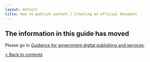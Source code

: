 ```yaml
---
layout: default
title: How to publish content / Creating an official document
---
```


## The information in this guide has moved

Please go to [Guidance for government digital publishing and services](https://www.gov.uk/government-digital-guidance/content-publishing).


[< Back to contents](http://alphagov.github.io/inside-government-admin-guide/)


